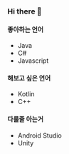### Hi there 👋
#### 좋아하는 언어  
* Java  
* C#
* Javascript  
  
#### 해보고 싶은 언어  
* Kotlin  
* C++  
  
#### 다룰줄 아는거  
* Android Studio  
* Unity
<!--
**DelPointer/DelPointer** is a ✨ _special_ ✨ repository because its `README.md` (this file) appears on your GitHub profile.

Here are some ideas to get you started:

- 🔭 I’m currently working on ...
- 🌱 I’m currently learning ...
- 👯 I’m looking to collaborate on ...
- 🤔 I’m looking for help with ...
- 💬 Ask me about ...
- 📫 How to reach me: ...
- 😄 Pronouns: ...
- ⚡ Fun fact: ...
-->

